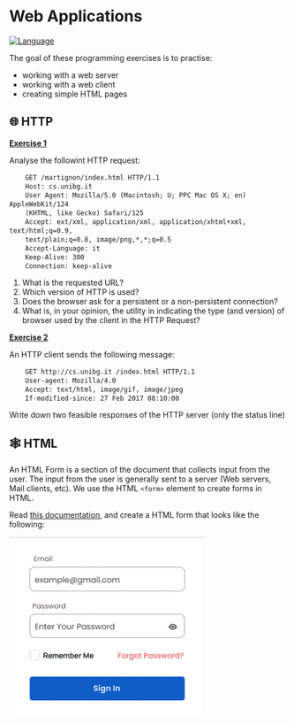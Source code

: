# Web Applications

[![Language](https://img.shields.io/badge/language-HTML-3A75B0.svg?style=for-the-badge)][1]

The goal of these programming exercises is to practise:
- working with a web server
- working with a web client
- creating simple HTML pages

## :globe_with_meridians: HTTP

**<ins>Exercise 1</ins>**

Analyse the followint HTTP request:

```
    GET /martignon/index.html HTTP/1.1
    Host: cs.unibg.it
    User Agent: Mozilla/5.0 (Macintosh; U; PPC Mac OS X; en) AppleWebKit/124
    (KHTML, like Gecko) Safari/125
    Accept: ext/xml, application/xml, application/xhtml+xml, text/html;q=0.9,
    text/plain;q=0.8, image/png,*,*;q=0.5
    Accept-Language: it
    Keep-Alive: 300
    Connection: keep-alive
```

1. What is the requested URL?
2. Which version of HTTP is used?
3. Does the browser ask for a persistent or a non-persistent connection?
4. What is, in your opinion, the utility in indicating the type (and version) of browser used by
the client in the HTTP Request?

**<ins>Exercise 2</ins>**

An HTTP client sends the following message:

```
    GET http://cs.unibg.it /index.html HTTP/1.1
    User-agent: Mozilla/4.0
    Accept: text/html, image/gif, image/jpeg
    If-modified-since: 27 Feb 2017 08:10:00
```

Write down two feasible responses of the HTTP server (only the status line)

## :spider_web: HTML

An HTML Form is a section of the document that collects input from the user. The input from the user is generally sent to a server (Web servers, Mail clients, etc). We use the HTML `<form>` element to create forms in HTML.

Read [this documentation][2], and create a HTML form that looks like the following:

![HTML Form](./html-form.png)





[1]: https://developer.mozilla.org/en-US/docs/Web/HTML
[2]: https://developer.mozilla.org/en-US/docs/Learn/Forms/HTML5_input_types
